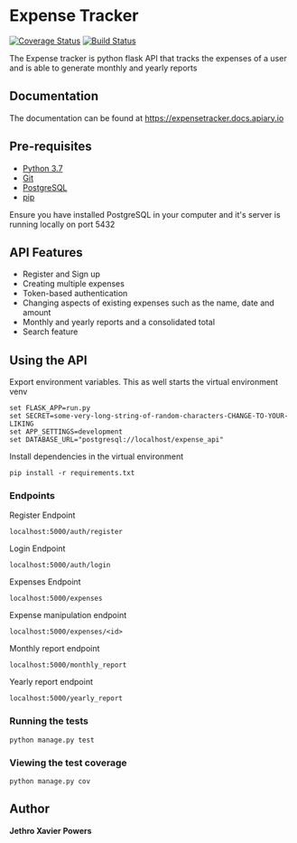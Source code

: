 # Expense Tracker
[![Coverage Status](https://coveralls.io/repos/github/JethroPowers/expense_tracker/badge.svg?branch=main)](https://coveralls.io/github/JethroPowers/expense_tracker?branch=main)
[![Build Status](https://travis-ci.org/JethroPowers/expense_tracker.svg?branch=main)](https://travis-ci.org/JethroPowers/expense_tracker)

The Expense tracker is python flask API that tracks the expenses of a user and is 
able to generate monthly and yearly reports

## Documentation
The documentation can be found at https://expensetracker.docs.apiary.io

## Pre-requisites
* [Python 3.7](https://www.python.org/downloads/release/python-379/)
* [Git](https://git-scm.com/downloads)
* [PostgreSQL](https://www.postgresql.org/download/windows/)
* [pip](https://pip.pypa.io/en/stable/reference/pip_download/)



Ensure you have installed PostgreSQL in your computer and 
it's server is running locally on port 5432

## API Features 
* Register and Sign up
* Creating multiple expenses 
* Token-based authentication
* Changing aspects of existing expenses such as the name, date and amount
* Monthly and yearly reports and a consolidated total
* Search feature

## Using the API

Export environment variables. This as well starts the virtual environment venv

```
set FLASK_APP=run.py
set SECRET=some-very-long-string-of-random-characters-CHANGE-TO-YOUR-LIKING
set APP_SETTINGS=development
set DATABASE_URL="postgresql://localhost/expense_api"
```


Install dependencies in the virtual environment

```
pip install -r requirements.txt
```
### Endpoints
Register Endpoint
```
localhost:5000/auth/register
```

Login Endpoint
```
localhost:5000/auth/login
```

Expenses Endpoint
```
localhost:5000/expenses
```

Expense manipulation endpoint
```
localhost:5000/expenses/<id>
```

Monthly report endpoint
```
localhost:5000/monthly_report
```

Yearly report endpoint
```
localhost:5000/yearly_report
```

### Running the tests

```
python manage.py test
```


### Viewing the test coverage

```
python manage.py cov
```

## Author

**Jethro Xavier Powers**



